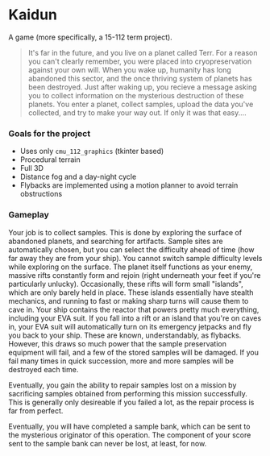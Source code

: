 # Kaidun

A game (more specifically, a 15-112 term project).

> It's far in the future, and you live on a planet called Terr.
> For a reason you can't clearly remember, you were placed into cryopreservation against your own will.
> When you wake up, humanity has long abandoned this sector, and the once thriving system of planets has been destroyed.
> Just after waking up, you recieve a message asking you to collect information on the mysterious destruction of these planets.
> You enter a planet, collect samples, upload the data you've collected, and try to make your way out.
> If only it was that easy....

### Goals for the project

- Uses only `cmu_112_graphics` (tkinter based)
- Procedural terrain
- Full 3D
- Distance fog and a day-night cycle
- Flybacks are implemented using a motion planner to avoid terrain obstructions

### Gameplay

Your job is to collect samples.
This is done by exploring the surface of abandoned planets, and searching for artifacts.
Sample sites are automatically chosen, but you can select the difficulty ahead of time (how far away they are from your ship).
You cannot switch sample difficulty levels while exploring on the surface.
The planet itself functions as your enemy, massive rifts constantly form and rejoin (right underneath your feet if you're particularly unlucky).
Occasionally, these rifts will form small "islands", which are only barely held in place. 
These islands essentially have stealth mechanics, and running to fast or making sharp turns will cause them to cave in.
Your ship contains the reactor that powers pretty much everything, including your EVA suit.
If you fall into a rift or an island that you're on caves in, your EVA suit will automatically turn on its emergency jetpacks and fly you back to your ship.
These are known, understandably, as flybacks. 
However, this draws so much power that the sample preservation equipment will fail, and a few of the stored samples will be damaged.
If you fail many times in quick succession, more and more samples will be destroyed each time.

Eventually, you gain the ability to repair samples lost on a mission by sacrificing samples obtained from performing this mission successfully.
This is generally only desireable if you failed a lot, as the repair process is far from perfect.

Eventually, you will have completed a sample bank, which can be sent to the mysterious originator of this operation.
The component of your score sent to the sample bank can never be lost, at least, for now.
